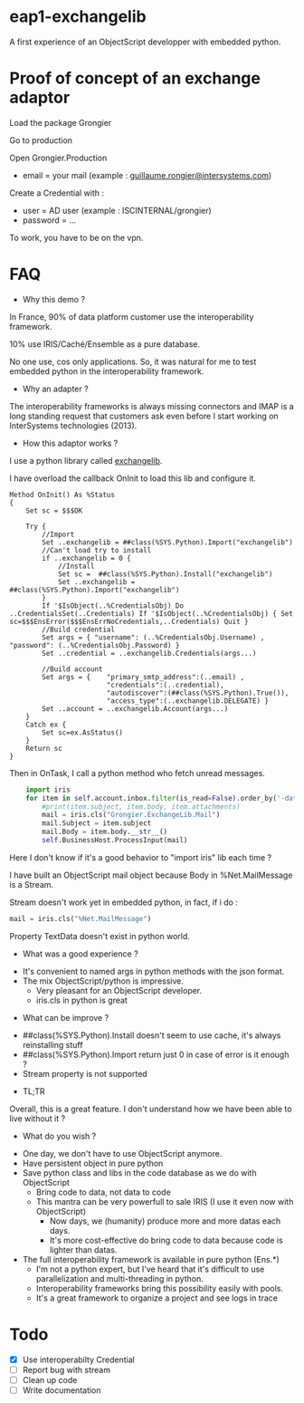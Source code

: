 # eap1-exchangelib

A first experience of an ObjectScript developper with embedded python.

# Proof of concept of an exchange adaptor

Load the package Grongier

Go to production

Open Grongier.Production

- email = your mail (example : guillaume.rongier@intersystems.com)

Create a Credential with :
- user = AD user (example : ISCINTERNAL/grongier)
- password = ...

To work, you have to be on the vpn.

# FAQ

- Why this demo ?

In France, 90% of data platform customer use the interoperability framework.

10% use IRIS/Caché/Ensemble as a pure database.

No one use, cos only applications. So, it was natural for me to test embedded python in the interoperability framework.

- Why an adapter ?

The interoperability frameworks is always missing connectors and IMAP is a long standing request that customers ask even before I start working on InterSystems technologies (2013).

- How this adaptor works ?

I use a python library called [exchangelib](https://github.com/ecederstrand/exchangelib).

I have overload the callback OnInit to load this lib and configure it.

```objectscript
Method OnInit() As %Status
{
    Set sc = $$$OK

    Try {
        //Import
        Set ..exchangelib = ##class(%SYS.Python).Import("exchangelib")
        //Can't load try to install
        if ..exchangelib = 0 {
            //Install
            Set sc =  ##class(%SYS.Python).Install("exchangelib")
            Set ..exchangelib = ##class(%SYS.Python).Import("exchangelib")
        }
        If '$IsObject(..%CredentialsObj) Do ..CredentialsSet(..Credentials) If '$IsObject(..%CredentialsObj) { Set sc=$$$EnsError($$$EnsErrNoCredentials,..Credentials) Quit }
        //Build credential
        Set args = { "username": (..%CredentialsObj.Username) , "password": (..%CredentialsObj.Password) }
        Set ..credential = ..exchangelib.Credentials(args...)

        //Build account
        Set args = {    "primary_smtp_address":(..email) , 
                        "credentials":(..credential), 
                        "autodiscover":(##class(%SYS.Python).True()), 
                        "access_type":(..exchangelib.DELEGATE) }
        Set ..account = ..exchangelib.Account(args...)
    }
    Catch ex {
        Set sc=ex.AsStatus()
    }
    Return sc
}
```

Then in OnTask, I call a python method who fetch unread messages.

```python
    import iris
    for item in self.account.inbox.filter(is_read=False).order_by('-datetime_received')[:100]:
        #print(item.subject, item.body, item.attachments)
        mail = iris.cls("Grongier.ExchangeLib.Mail")
        mail.Subject = item.subject
        mail.Body = item.body.__str__()
        self.BusinessHost.ProcessInput(mail)
```

Here I don't know if it's a good behavior to "import iris" lib each time ?

I have built an ObjectScript mail object because Body in %Net.MailMessage is a Stream.

Stream doesn't work yet in embedded python, in fact, if i do :

```python
mail = iris.cls("%Net.MailMessage")
```

Property TextData doesn't exist in python world.

- What was a good experience ?

* It's convenient to named args in python methods with the json format.
* The mix ObjectScript/python is impressive. 
  * Very pleasant for an ObjectScript developer.
  * iris.cls in python is great

- What can be improve ?

* ##class(%SYS.Python).Install doesn't seem to use cache, it's always reinstalling stuff
* ##class(%SYS.Python).Import return just 0 in case of error is it enough ?
* Stream property is not supported

- TL;TR

Overall, this is a great feature. I don't understand how we have been able to live without it ?

- What do you wish ?

* One day, we don't have to use ObjectScript anymore.
* Have persistent object in pure python
* Save python class and libs in the code database as we do with ObjectScript
  * Bring code to data, not data to code
  * This mantra can be very powerfull to sale IRIS (I use it even now with ObjectScript)
    * Now days, we (humanity) produce more and more datas each days.
    * It's more cost-effective do bring code to data because code is lighter than datas.
* The full interoperability framework is available in pure python (Ens.*)
  * I'm not a python expert, but I've heard that it's difficult to use parallelization and multi-threading in python.
  * Interoperability frameworks bring this possibility easily with pools.
  * It's a great framework to organize a project and see logs in trace

# Todo 

- [x] Use interoperabilty Credential
- [ ] Report bug with stream
- [ ] Clean up code
- [ ] Write documentation
